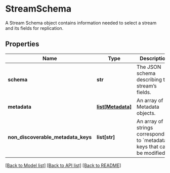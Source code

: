 # StreamSchema

A Stream Schema object contains information needed to select a stream and its fields for replication. 
## Properties
Name | Type | Description | Notes
------------ | ------------- | ------------- | -------------
**schema** | **str** | The JSON schema describing the stream’s fields. | [optional] 
**metadata** | [**list[Metadata]**](Metadata.md) | An array of Metadata objects. | [optional] 
**non_discoverable_metadata_keys** | **list[str]** | An array of strings corresponding to &#x60;metadata&#x60; keys that can be modified.  | [optional] 

[[Back to Model list]](../README.md#documentation-for-models) [[Back to API list]](../README.md#documentation-for-api-endpoints) [[Back to README]](../README.md)


